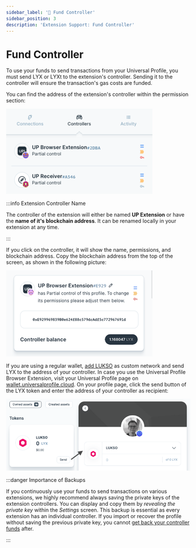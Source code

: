 ```yaml
---
sidebar_label: '💸 Fund Controller'
sidebar_position: 3
description: 'Extension Support: Fund Controller'
---
```


# Fund Controller

To use your funds to send transactions from your Universal Profile, you must send LYX or LYXt to the extension's controller. Sending it to the controller will ensure the transaction's gas costs are funded.

You can find the address of the extension's controller within the permission section:

<div style={{textAlign: 'center'}}>

<img
    src="/img/extension/controller-window.png"
    alt="Controller Window"
    width="400"
/>

</div>

:::info Extension Controller Name

The controller of the extension will either be named **UP Extension** or have the **name of it's blockchain address**. It can be renamed locally in your extension at any time.

:::

If you click on the controller, it will show the name, permissions, and blockchain address. Copy the blockchain address from the top of the screen, as shown in the following picture:

<div style={{textAlign: 'center'}}>

<img
    src="/img/extension/controller-address.png"
    alt="Controller Address"
    width="400"
/>

</div>

If you are using a regular wallet, [add LUKSO](https://docs.lukso.tech/networks/mainnet/parameters) as custom network and send LYX to the address of your controller. In case you use the Universal Profile Browser Extension, visit your Universal Profile page on [wallet.universalprofile.cloud](https://wallet.universalprofile.cloud/). On your profile page, click the send button of the LYX token and enter the address of your controller as recipient:

<div style={{textAlign: 'center'}}>

<img
    src="/img/general/asset-transfer.png"
    alt="Asset Transfer"
    width="800"
/>

</div>

:::danger Importance of Backups

If you continuously use your funds to send transactions on various extensions, we highly recommend always saving the private keys of the extension controllers. You can display and copy them by _revealing the private key_ within the _Settings_ screen. This backup is essential as every extension has an individual controller. If you import or recover the profile without saving the previous private key, you cannot [get back your controller funds](./get-controller-funds.md) after.

:::
